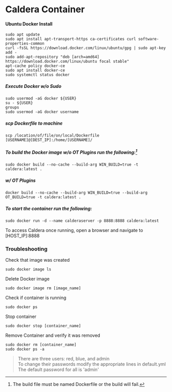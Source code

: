# Caldera Container  

#### Ubuntu Docker Install  
```
sudo apt update
sudo apt install apt-transport-https ca-certificates curl software-properties-common
curl -fsSL https://download.docker.com/linux/ubuntu/gpg | sudo apt-key add -
sudo add-apt-repository "deb [arch=amd64] https://download.docker.com/linux/ubuntu focal stable"
apt-cache policy docker-ce
sudo apt install docker-ce
sudo systemctl status docker
```  

##### Execute Docker w/o Sudo
```
sudo usermod -aG docker ${USER}
su - ${USER}
groups
sudo usermod -aG docker username
```

##### scp Dockerfile to machine
```
scp /location/of/file/on/local/Dockerfile [USERNAME]@[DEST_IP]:/home/[USERNAME]/
```

##### To build the Docker image w/o OT Plugins run the following:[^1]
```
sudo docker build --no-cache --build-arg WIN_BUILD=true -t caldera:latest .
```

##### w/ OT Plugins
```
docker build --no-cache --build-arg WIN_BUILD=true --build-arg OT_BUILD=true -t caldera:latest .
```

##### To start the container run the following:
```
sudo docker run -d --name calderaserver -p 8888:8888 caldera:latest
```

To access Caldera once running, open a browser and navigate to [HOST_IP]:8888

### Troubleshooting
Check that image was created
```
sudo docker image ls
```
Delete Docker image
```
sudo docker image rm [image_name]
```
Check if container is running
```
sudo docker ps
```
Stop container
```
sudo docker stop [container_name]
```
Remove Container and verify it was removed
```
sudo docker rm [container_name]
sudo docker ps -a
```

> There are three users: red, blue, and admin  
> To change their passwords modify the appropriate lines in default.yml  
> The default password for all is 'admin'

[^1]: The build file must be named Dockerfile or the build will fail.


